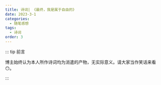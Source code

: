 ```yaml
---
title: 诗词| 《最终，我是属于自由的》
date: 2023-3-1
categories: 
  - 随笔感想
tags: 
  - 诗词
order: 3
---
```


::: tip 前言

 博主始终认为本人所作诗词均为消遣的产物，无实际意义。请大家当作笑话来看😶。

:::


<poem t="《最终，我是属于自由的》" :p="['抬头看，黑夜是脱缰的马匹', '辰星归属于你的眼睛', '感情是你送我最后的礼物', '微笑是我留下的遗言', '如果太阳不会再出现', '请你再对我说一句告别', '请世界赐予我触及真理的瞬间','', '在这混沌的世上', '你可曾明白', '堕月，山风都是自由的', '消失的地平线和你的背影', '同样无垠', '屋檐下的燕雀，草原上的马匹', '黄昏时的麦地，海子说的黎明', '他们属于自由的意义', '除了他们指责的我', '地平线和你指责的我', '堕月和山风指责的我', '','沉默学着我的嘴唇', '我的骨头向着曙光奔跑', '破旧的披风阻挡着一切风雨', '历史的竹杖，芒鞋胜过所有草原', '平淡的生活挨着缄默', '泥泞的末路通往天堂', '','只有死亡凝视着我', '我的灵魂被鹫鹰啄食', '血脉被山川禁锢', '语言被喑哑代替', '从此，黑夜和孤独不再是我的解药', '情感不再慰藉我的伤口', '桎梏不再成为我的枷锁', '余晖不再打扰我的安眠', '最终，我是属于自由的', '身的尸骨散落在诗句', '自我墓碑上刻满了野草和风']"/>
